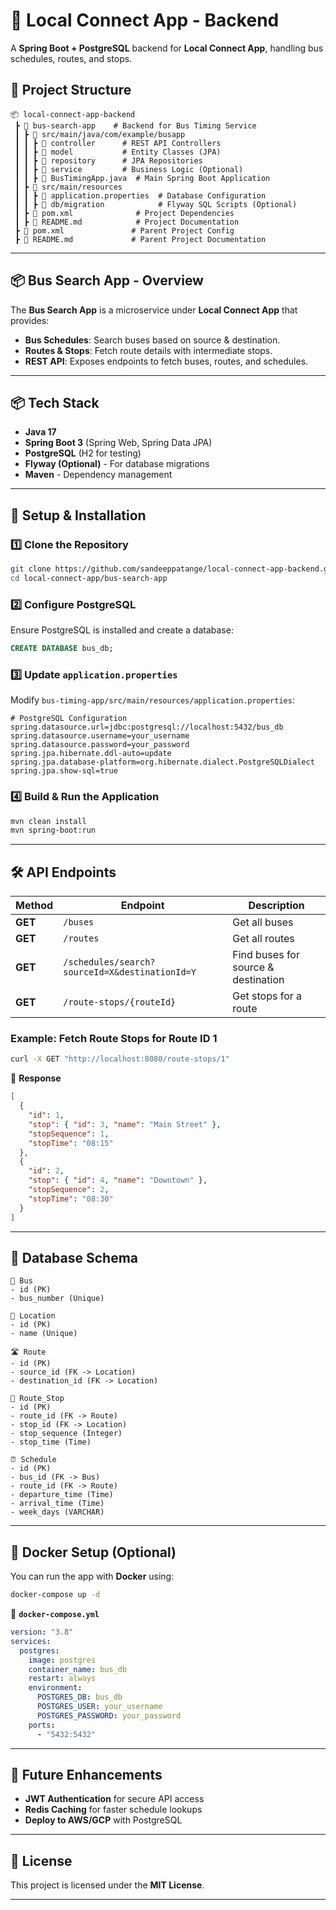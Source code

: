 # **🚀 Local Connect App - Backend**

A **Spring Boot + PostgreSQL** backend for **Local Connect App**, handling bus schedules, routes, and stops.

## **📂 Project Structure**

```
📦 local-connect-app-backend
 ┣ 📂 bus-search-app    # Backend for Bus Timing Service
 ┃ ┣ 📂 src/main/java/com/example/busapp
 ┃ ┃ ┣ 📂 controller      # REST API Controllers
 ┃ ┃ ┣ 📂 model           # Entity Classes (JPA)
 ┃ ┃ ┣ 📂 repository      # JPA Repositories
 ┃ ┃ ┣ 📂 service         # Business Logic (Optional)
 ┃ ┃ ┣ 📜 BusTimingApp.java  # Main Spring Boot Application
 ┃ ┣ 📂 src/main/resources
 ┃ ┃ ┣ 📜 application.properties  # Database Configuration
 ┃ ┃ ┣ 📂 db/migration            # Flyway SQL Scripts (Optional)
 ┃ ┣ 📜 pom.xml              # Project Dependencies
 ┃ ┣ 📜 README.md            # Project Documentation
 ┣ 📜 pom.xml               # Parent Project Config
 ┣ 📜 README.md             # Parent Project Documentation
```

---

## **📦 Bus Search App - Overview**

The **Bus Search App** is a microservice under **Local Connect App** that provides:

- **Bus Schedules**: Search buses based on source & destination.
- **Routes & Stops**: Fetch route details with intermediate stops.
- **REST API**: Exposes endpoints to fetch buses, routes, and schedules.

---

## **📦 Tech Stack**

- **Java 17**
- **Spring Boot 3** (Spring Web, Spring Data JPA)
- **PostgreSQL** (H2 for testing)
- **Flyway (Optional)** - For database migrations
- **Maven** - Dependency management

---

## **🔧 Setup & Installation**

### **1️⃣ Clone the Repository**

```sh
git clone https://github.com/sandeeppatange/local-connect-app-backend.git
cd local-connect-app/bus-search-app
```

### **2️⃣ Configure PostgreSQL**

Ensure PostgreSQL is installed and create a database:

```sql
CREATE DATABASE bus_db;
```

### **3️⃣ Update `application.properties`**

Modify `bus-timing-app/src/main/resources/application.properties`:

```properties
# PostgreSQL Configuration
spring.datasource.url=jdbc:postgresql://localhost:5432/bus_db
spring.datasource.username=your_username
spring.datasource.password=your_password
spring.jpa.hibernate.ddl-auto=update
spring.jpa.database-platform=org.hibernate.dialect.PostgreSQLDialect
spring.jpa.show-sql=true
```

### **4️⃣ Build & Run the Application**

```sh
mvn clean install
mvn spring-boot:run
```

---

## **🛠 API Endpoints**

| Method  | Endpoint                                       | Description                         |
| ------- | ---------------------------------------------- | ----------------------------------- |
| **GET** | `/buses`                                       | Get all buses                       |
| **GET** | `/routes`                                      | Get all routes                      |
| **GET** | `/schedules/search?sourceId=X&destinationId=Y` | Find buses for source & destination |
| **GET** | `/route-stops/{routeId}`                       | Get stops for a route               |

### **Example: Fetch Route Stops for Route ID 1**

```sh
curl -X GET "http://localhost:8080/route-stops/1"
```

📌 **Response**

```json
[
  {
    "id": 1,
    "stop": { "id": 3, "name": "Main Street" },
    "stopSequence": 1,
    "stopTime": "08:15"
  },
  {
    "id": 2,
    "stop": { "id": 4, "name": "Downtown" },
    "stopSequence": 2,
    "stopTime": "08:30"
  }
]
```

---

## **📜 Database Schema**

```
🚌 Bus
- id (PK)
- bus_number (Unique)

📍 Location
- id (PK)
- name (Unique)

🛣 Route
- id (PK)
- source_id (FK -> Location)
- destination_id (FK -> Location)

🚏 Route_Stop
- id (PK)
- route_id (FK -> Route)
- stop_id (FK -> Location)
- stop_sequence (Integer)
- stop_time (Time)

⏰ Schedule
- id (PK)
- bus_id (FK -> Bus)
- route_id (FK -> Route)
- departure_time (Time)
- arrival_time (Time)
- week_days (VARCHAR)
```

---

## **🐳 Docker Setup (Optional)**

You can run the app with **Docker** using:

```sh
docker-compose up -d
```

📌 **`docker-compose.yml`**

```yaml
version: "3.8"
services:
  postgres:
    image: postgres
    container_name: bus_db
    restart: always
    environment:
      POSTGRES_DB: bus_db
      POSTGRES_USER: your_username
      POSTGRES_PASSWORD: your_password
    ports:
      - "5432:5432"
```

---

## **📌 Future Enhancements**

- **JWT Authentication** for secure API access
- **Redis Caching** for faster schedule lookups
- **Deploy to AWS/GCP** with PostgreSQL

---

## **📜 License**

This project is licensed under the **MIT License**.

---
